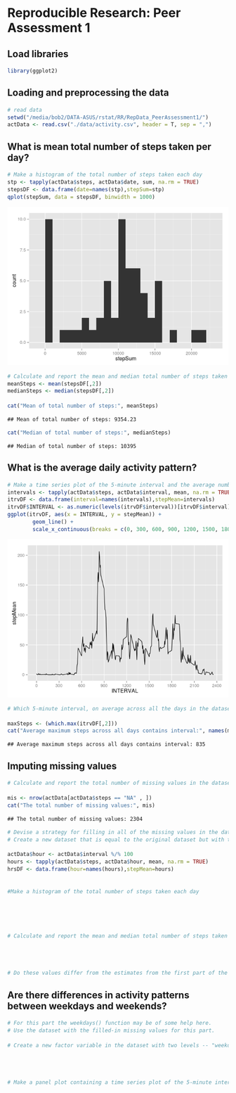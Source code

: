 # Reproducible Research: Peer Assessment 1

## Load libraries

```r
library(ggplot2)
```

## Loading and preprocessing the data

```r
# read data 
setwd("/media/bob2/DATA-ASUS/rstat/RR/RepData_PeerAssessment1/")
actData <- read.csv("./data/activity.csv", header = T, sep = ",")
```

## What is mean total number of steps taken per day?



```r
# Make a histogram of the total number of steps taken each day
stp <- tapply(actData$steps, actData$date, sum, na.rm = TRUE)
stepsDF <- data.frame(date=names(stp),stepSum=stp)
qplot(stepSum, data = stepsDF, binwidth = 1000)
```

![](PA1_template_files/figure-html/unnamed-chunk-3-1.png) 

```r
# Calculate and report the mean and median total number of steps taken per day
meanSteps <- mean(stepsDF[,2])
medianSteps <- median(stepsDF[,2])

cat("Mean of total number of steps:", meanSteps)
```

```
## Mean of total number of steps: 9354.23
```

```r
cat("Median of total number of steps:", medianSteps)
```

```
## Median of total number of steps: 10395
```

## What is the average daily activity pattern?

```r
# Make a time series plot of the 5-minute interval and the average number of steps taken, averaged across all days 
intervals <- tapply(actData$steps, actData$interval, mean, na.rm = TRUE)
itrvDF <- data.frame(interval=names(intervals),stepMean=intervals)
itrvDF$INTERVAL <- as.numeric(levels(itrvDF$interval))[itrvDF$interval]
ggplot(itrvDF, aes(x = INTERVAL, y = stepMean)) + 
        geom_line() +
        scale_x_continuous(breaks = c(0, 300, 600, 900, 1200, 1500, 1800, 2100, 2400))
```

![](PA1_template_files/figure-html/unnamed-chunk-4-1.png) 

```r
# Which 5-minute interval, on average across all the days in the dataset, contains the maximum number of steps?

maxSteps <- (which.max(itrvDF[,2]))
cat("Average maximum steps across all days contains interval:", names(maxSteps))
```

```
## Average maximum steps across all days contains interval: 835
```

## Imputing missing values

```r
# Calculate and report the total number of missing values in the dataset (i.e. the total number of rows with NAs)

mis <- nrow(actData[actData$steps == "NA" , ])
cat("The total number of missing values:", mis)
```

```
## The total number of missing values: 2304
```

```r
# Devise a strategy for filling in all of the missing values in the dataset. 
# Create a new dataset that is equal to the original dataset but with the missing data filled in.

actData$hour <- actData$interval %/% 100
hours <- tapply(actData$steps, actData$hour, mean, na.rm = TRUE)
hrsDF <- data.frame(hour=names(hours),stepMean=hours)


#Make a histogram of the total number of steps taken each day 





# Calculate and report the mean and median total number of steps taken per day. 




# Do these values differ from the estimates from the first part of the assignment? What is the impact of imputing missing data on the estimates of the total daily number of steps?
```

## Are there differences in activity patterns between weekdays and weekends?


```r
# For this part the weekdays() function may be of some help here. 
# Use the dataset with the filled-in missing values for this part.

# Create a new factor variable in the dataset with two levels -- "weekday" and "weekend" indicating whether a given date is a weekday or weekend day.




# Make a panel plot containing a time series plot of the 5-minute interval and the average number of steps taken, averaged across all weekday days or weekend days. 
```


